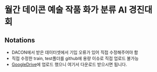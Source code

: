# 월간 데이콘 예술 작품 화가 분류 AI 경진대회

## Notations
- DACON에서 받은 데이터셋에서 기입 오류가 있어 직접 수정해주어야 함
- 직접 수정한 train, test폴더를 github에 용량 이슈로 직접 업로드 불가능
- [GoogleDrive](https://drive.google.com/file/d/1lkbCPfkehluvN4l8eDo_5n-eLxA-bu4K/view?usp=sharing)에 업로드 했으니 여기서 다운로드 받으시면 됩니다.
